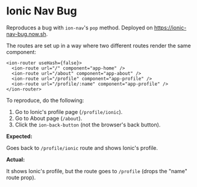 # Ionic Nav Bug

Reproduces a bug with `ion-nav`'s `pop` method. Deployed on https://ionic-nav-bug.now.sh.

The routes are set up in a way where two different routes render the same component:

```tsx
<ion-router useHash={false}>
  <ion-route url="/" component="app-home" />
  <ion-route url="/about" component="app-about" />
  <ion-route url="/profile" component="app-profile" />
  <ion-route url="/profile/:name" component="app-profile" />
</ion-router>
```

To reproduce, do the following:

1. Go to Ionic's profile page (`/profile/ionic`).
2. Go to About page (`/about`).
3. Click the `ion-back-button` (not the browser's back button).

**Expected:**

Goes back to `/profile/ionic` route and shows Ionic's profile.

**Actual:**

It shows Ionic's profile, but the route goes to `/profile` (drops the "name" route prop).

